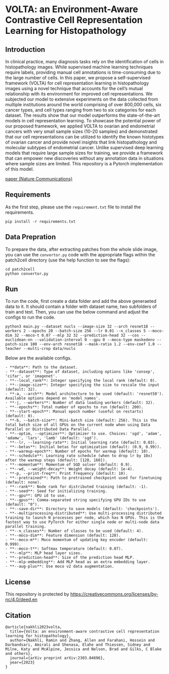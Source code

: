 # VOLTA: an Environment-Aware Contrastive Cell Representation Learning for Histopathology

## Introduction

In clinical practice, many diagnosis tasks rely on the identification of cells in histopathology images. While supervised machine learning techniques require labels, providing manual cell annotations is time-consuming due to the large number of cells. In this paper, we propose a self-supervised framework (VOLTA) for cell representation learning in histopathology images using a novel technique that accounts for the cell’s mutual relationship with its environment for improved cell representations. We subjected our model to extensive experiments on the data collected from multiple institutions around the world comprising of over 800,000 cells, six cancer types, and cell types ranging from two to six categories for each dataset. The results show that our model outperforms the state-of-the-art models in cell representation learning. To showcase the potential power of our proposed framework, we applied VOLTA to ovarian and endometrial cancers with very small sample sizes (10-20 samples) and demonstrated that our cell representations can be utilized to identify the known histotypes of ovarian cancer and provide novel insights that link histopathology and molecular subtypes of endometrial cancer. Unlike supervised deep learning models that require large sample sizes for training, we provide a framework that can empower new discoveries without any annotation data in situations where sample sizes are limited. This repository is a Pytorch implementation of this model.


[paper (Nature Communications)](https://www.nature.com/articles/s41467-024-48062-1)


## Requirements

As the first step, please use the `requirement.txt` file to install the requirements.


```
pip install -r requirements.txt
```

## Data Prepration

To prepare the data, after extracting patches from the whole slide image, you can use the `convertor.py` code with the appropriate flags within the patch2cell directory (use the help function to see the flags):

```
cd patch2cell
python convertor.py
```


## Run

To run the code, first create a data folder and add the above generaeted data to it. It should contain a folder with dataset name, two subfolders of train and test. Then, you can use the below command and adjust the configs to run the code.


```
python3 main.py --dataset nucls --image-size 32 --arch resnet18 --workers 2 --epochs 20 --batch-size 256 --lr 0.01 --n_classes 5 --moco-dim 32 --moco-t 0.07 --mlp 32 32 --prediction-head 32 --cos --euclidean-nn --validation-interval 0 --gpu 0 --moco-type maskedenv --patch-size 100 --env-arch resnet18 --mask-ratio 1.2 --env-coef 1.0 --teacher --multi-crop data/nucls
```


Below are the available configs.

```
- **data**: Path to the dataset.
- **--dataset**: Type of dataset, including options like 'consep', 'cifar', or 'imagenet'.
- **--local_rank**: Integer specifying the local rank (default: 0).
- **--image-size**: Integer specifying the size to rescale the input (default: 32).
- **-a, --arch**: Model architecture to be used (default: 'resnet50'). Available options depend on 'model_names'.
- **-j, --workers**: Number of data loading workers (default: 32).
- **--epochs**: Total number of epochs to run (default: 200).
- **--start-epoch**: Manual epoch number (useful on restarts) (default: 0).
- **-b, --batch-size**: Mini-batch size (default: 256). This is the total batch size of all GPUs on the current node when using Data Parallel or Distributed Data Parallel.
- **--optim, --optimizer**: Optimizer to use. Choices: 'sgd', 'adam', 'adamw', 'lars', 'lamb' (default: 'sgd').
- **--lr, --learning-rate**: Initial learning rate (default: 0.03).
- **--betas**: Initial betas for optimization (default: (0.9, 0.99)).
- **--warmup-epoch**: Number of epochs for warmup (default: 10).
- **--schedule**: Learning rate schedule (when to drop lr by 10x) after the warmup steps (default: [120, 160]).
- **--momentum**: Momentum of SGD solver (default: 0.9).
- **--wd, --weight-decay**: Weight decay (default: 1e-4).
- **-p, --print-freq**: Print frequency (default: 10).
- **--pretrained**: Path to pretrained checkpoint used for finetuning (default: none).
- **--rank**: Node rank for distributed training (default: -1).
- **--seed**: Seed for initializing training.
- **--gpu**: GPU id to use.
- **--gpus**: Comma-separated string specifying GPU IDs to use (default: "0").
- **--save-dir**: Directory to save models (default: 'checkpoints').
- **--multiprocessing-distributed**: Use multi-processing distributed training to launch N processes per node, which has N GPUs. This is the fastest way to use PyTorch for either single node or multi-node data parallel training.
- **--n_classes**: Number of classes to be used (default: 4).
- **--moco-dim**: Feature dimension (default: 128).
- **--moco-m**: Moco momentum of updating key encoder (default: 0.999).
- **--moco-t**: Softmax temperature (default: 0.07).
- **--mlp**: MLP head layer sizes.
- **--prediction-head**: Size of the prediction head MLP.
- **--mlp-embedding**: Add MLP head as an extra embedding layer.
- **--aug-plus**: Use moco v2 data augmentation.

```

## License

This repository is protected by https://creativecommons.org/licenses/by-nc/4.0/deed.en


## Citation

```
@article{nakhli2023volta,
  title={Volta: an environment-aware contrastive cell representation learning for histopathology},
  author={Nakhli, Ramin and Zhang, Allen and Farahani, Hossein and Darbandsari, Amirali and Shenasa, Elahe and Thiessen, Sidney and Milne, Katy and McAlpine, Jessica and Nelson, Brad and Gilks, C Blake and others},
  journal={arXiv preprint arXiv:2303.04696},
  year={2023}
}
```

